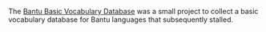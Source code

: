 The [Bantu Basic Vocabulary Database](https://abvd.shh.mpg.de/bantu) was a small project to collect a basic vocabulary database for Bantu languages that subsequently stalled.
